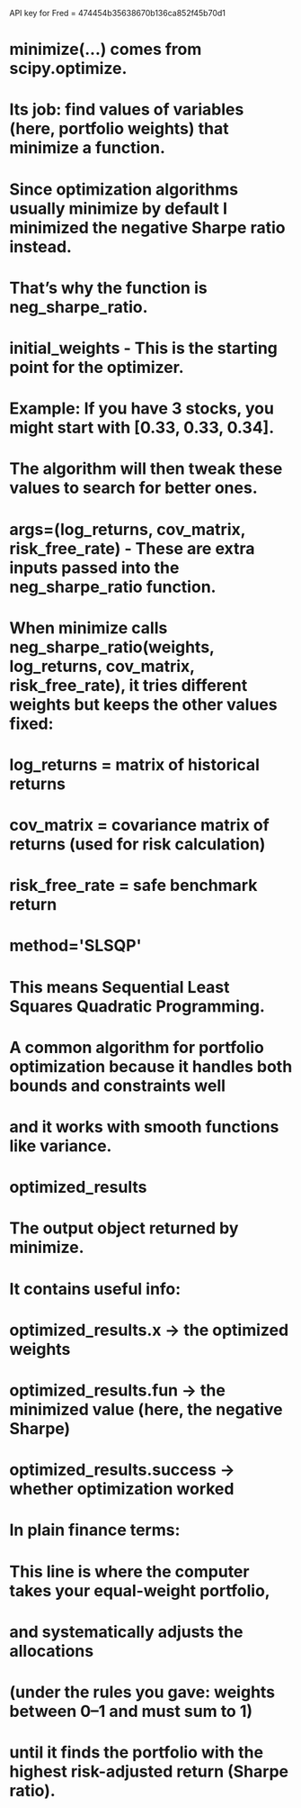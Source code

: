 API key for Fred = 474454b35638670b136ca852f45b70d1

# minimize(...) comes from scipy.optimize.
# Its job: find values of variables (here, portfolio weights) that minimize a function.
# Since optimization algorithms usually minimize by default I minimized the negative Sharpe ratio instead.
# That’s why the function is neg_sharpe_ratio.

# initial_weights - This is the starting point for the optimizer.
# Example: If you have 3 stocks, you might start with [0.33, 0.33, 0.34].
# The algorithm will then tweak these values to search for better ones.

# args=(log_returns, cov_matrix, risk_free_rate) - These are extra inputs passed into the neg_sharpe_ratio function.
# When minimize calls neg_sharpe_ratio(weights, log_returns, cov_matrix, risk_free_rate), it tries different weights but keeps the other values fixed:
# log_returns = matrix of historical returns
# cov_matrix = covariance matrix of returns (used for risk calculation)
# risk_free_rate = safe benchmark return

# method='SLSQP'
# This means Sequential Least Squares Quadratic Programming.
# A common algorithm for portfolio optimization because it handles both bounds and constraints well
# and it works with smooth functions like variance.

# optimized_results
# The output object returned by minimize.
# It contains useful info:
# optimized_results.x → the optimized weights
# optimized_results.fun → the minimized value (here, the negative Sharpe)
# optimized_results.success → whether optimization worked

# In plain finance terms:
# This line is where the computer takes your equal-weight portfolio, 
# and systematically adjusts the allocations 
# (under the rules you gave: weights between 0–1 and must sum to 1) 
# until it finds the portfolio with the highest risk-adjusted return (Sharpe ratio).
